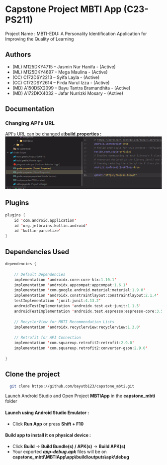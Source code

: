 # Capstone Project MBTI App (C23-PS211)

Project Name		: MBTI-EDU: A Personality Identification Application for Improving the Quality of Learning

## Authors

- (ML) M125DKY4715 – Jasmin Nur Hanifa - (Active)
- (ML) M125DKY4697 – Mega Maulina - (Active)
- (CC) C172DSY2213 – Syifa Layla - (Active)
- (CC) C172DSY2614 – Firda Nurul Izza - (Active)
- (MD) A150DSX2099 – Bayu Tantra Bramandhita - (Active)
- (MD) A172DKX4032 – Jafar Nurrizki Mosary - (Active)
## Documentation


### Changing API's URL
API's URL can be changed at**build.properties :** 
![App Screenshot](https://github.com/bayutb123/capstone_mbti/blob/main/Screenshots/change%20api%20url.png)

## Plugins

```kotlin
plugins {
    id 'com.android.application'
    id 'org.jetbrains.kotlin.android'
    id 'kotlin-parcelize'
}
```

## Dependencies Used

```kotlin
dependencies {

    // Default Dependencies
    implementation 'androidx.core:core-ktx:1.10.1'
    implementation 'androidx.appcompat:appcompat:1.6.1'
    implementation 'com.google.android.material:material:1.9.0'
    implementation 'androidx.constraintlayout:constraintlayout:2.1.4'
    testImplementation 'junit:junit:4.13.2'
    androidTestImplementation 'androidx.test.ext:junit:1.1.5'
    androidTestImplementation 'androidx.test.espresso:espresso-core:3.5.1'

    // RecyclerView for MBTI Recommendation Lists
    implementation 'androidx.recyclerview:recyclerview:1.3.0'

    // Retrofit for API Connection
    implementation 'com.squareup.retrofit2:retrofit:2.9.0'
    implementation 'com.squareup.retrofit2:converter-gson:2.9.0'

}
```

## Clone the project
```bash
  git clone https://github.com/bayutb123/capstone_mbti.git
```
Launch Android Studio and Open Project **MBTIApp** in the **capstone_mbti** folder

#### Launch using Android Studio Emulator :
- Click **Run App** or press **Shift + F10**

#### Build app to install it on physical device :
- Click **Build** -> **Build Bundle(s) / APK(s)** -> **Build APK(s)**
- Your exported ***app-debug.apk*** files will be on **capstone_mbti\MBTIApp\app\build\outputs\apk\debug**




